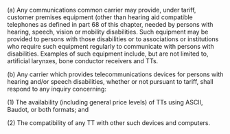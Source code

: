 (a) Any communications common carrier may provide, under tariff, customer premises equipment (other than hearing aid compatible telephones as defined in part 68 of this chapter, needed by persons with hearing, speech, vision or mobility disabilities. Such equipment may be provided to persons with those disabilities or to associations or institutions who require such equipment regularly to communicate with persons with disabilities. Examples of such equipment include, but are not limited to, artificial larynxes, bone conductor receivers and TTs.

(b) Any carrier which provides telecommunications devices for persons with hearing and/or speech disabilities, whether or not pursuant to tariff, shall respond to any inquiry concerning:

(1) The availability (including general price levels) of TTs using ASCII, Baudot, or both formats; and

(2) The compatibility of any TT with other such devices and computers.

